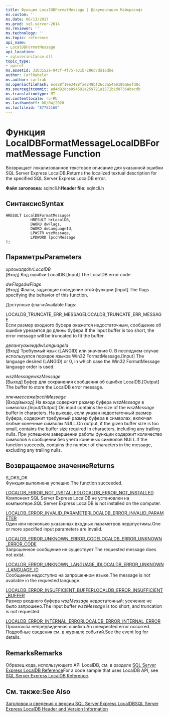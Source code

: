 ```yaml
---
title: Функция LocalDBFormatMessage | Документация Майкрософт
ms.custom: ''
ms.date: 06/13/2017
ms.prod: sql-server-2014
ms.reviewer: ''
ms.technology: ''
ms.topic: reference
api_name:
- LocalDBFormatMessage
api_location:
- sqluserinstance.dll
topic_type:
- apiref
ms.assetid: 31b3152a-94cf-4f75-a31b-296d7dd16dbe
author: CarlRabeler
ms.author: carlrab
ms.openlocfilehash: ece28f19e3488fae248bf26c3a54a018ba6efd0c
ms.sourcegitcommit: ad4d92dce894592a259721a1571b1d8736abacdb
ms.translationtype: MT
ms.contentlocale: ru-RU
ms.lasthandoff: 08/04/2020
ms.locfileid: "87752160"
---
```

# <a name="localdbformatmessage-function"></a><span data-ttu-id="64764-102">Функция LocalDBFormatMessage</span><span class="sxs-lookup"><span data-stu-id="64764-102">LocalDBFormatMessage Function</span></span>
  <span data-ttu-id="64764-103">Возвращает локализованное текстовое описание для указанной ошибки SQL Server Express LocalDB.</span><span class="sxs-lookup"><span data-stu-id="64764-103">Returns the localized textual description for the specified SQL Server Express LocalDB error.</span></span>  
  
 <span data-ttu-id="64764-104">**Файл заголовка:** sqlncli.h</span><span class="sxs-lookup"><span data-stu-id="64764-104">**Header file:** sqlncli.h</span></span>  
  
## <a name="syntax"></a><span data-ttu-id="64764-105">Синтаксис</span><span class="sxs-lookup"><span data-stu-id="64764-105">Syntax</span></span>  
  
```  
HRESULT LocalDBFormatMessage(  
           HRESULT hrLocalDB,  
           DWORD dwFlags,   
           DWORD dwLanguageId,   
           LPWSTR wszMessage,   
           LPDWORD lpcchMessage   
);  
```  
  
## <a name="parameters"></a><span data-ttu-id="64764-106">Параметры</span><span class="sxs-lookup"><span data-stu-id="64764-106">Parameters</span></span>  
 <span data-ttu-id="64764-107">*хрлокалдб*</span><span class="sxs-lookup"><span data-stu-id="64764-107">*hrLocalDB*</span></span>  
 <span data-ttu-id="64764-108">[Вход] Код ошибки LocalDB.</span><span class="sxs-lookup"><span data-stu-id="64764-108">[Input] The LocalDB error code.</span></span>  
  
 <span data-ttu-id="64764-109">*dwFlags*</span><span class="sxs-lookup"><span data-stu-id="64764-109">*dwFlags*</span></span>  
 <span data-ttu-id="64764-110">[Вход] Флаги, задающие поведение этой функции.</span><span class="sxs-lookup"><span data-stu-id="64764-110">[Input] The flags specifying the behavior of this function.</span></span>  
  
 <span data-ttu-id="64764-111">Доступные флаги:</span><span class="sxs-lookup"><span data-stu-id="64764-111">Available flags:</span></span>  
  
 <span data-ttu-id="64764-112">LOCALDB_TRUNCATE_ERR_MESSAGE</span><span class="sxs-lookup"><span data-stu-id="64764-112">LOCALDB_TRUNCATE_ERR_MESSAGE</span></span>  
 <span data-ttu-id="64764-113">Если размер входного буфера окажется недостаточным, сообщение об ошибке урезается до длины буфера.</span><span class="sxs-lookup"><span data-stu-id="64764-113">If the input buffer is too short, the error message will be truncated to fit the buffer.</span></span>  
  
 <span data-ttu-id="64764-114">*двлангуажеид*</span><span class="sxs-lookup"><span data-stu-id="64764-114">*dwLanguageId*</span></span>  
 <span data-ttu-id="64764-115">[Вход] Требуемый язык (LANGID) или значение 0. В последнем случае используется порядок языков Win32 FormatMessage.</span><span class="sxs-lookup"><span data-stu-id="64764-115">[Input] The language desired (LANGID) or 0, in which case the Win32 FormatMessage language order is used.</span></span>  
  
 <span data-ttu-id="64764-116">*wszMessage*</span><span class="sxs-lookup"><span data-stu-id="64764-116">*wszMessage*</span></span>  
 <span data-ttu-id="64764-117">[Выход] Буфер для сохранения сообщения об ошибке LocalDB.</span><span class="sxs-lookup"><span data-stu-id="64764-117">[Output] The buffer to store the LocalDB error message.</span></span>  
  
 <span data-ttu-id="64764-118">*лпкчмессаже*</span><span class="sxs-lookup"><span data-stu-id="64764-118">*lpcchMessage*</span></span>  
 <span data-ttu-id="64764-119">[Вход/выход] На входе содержит размер буфера *wszMessage* в символах.</span><span class="sxs-lookup"><span data-stu-id="64764-119">[Input/Output] On input contains the size of the *wszMessage* buffer in characters.</span></span> <span data-ttu-id="64764-120">На выходе, если указан недостаточный размер буфера, содержит требуемый размер буфера в символах, включая любые конечные символы NULL.</span><span class="sxs-lookup"><span data-stu-id="64764-120">On output, if the given buffer size is too small, contains the buffer size required in characters, including any trailing nulls.</span></span> <span data-ttu-id="64764-121">При успешном завершении работы функции содержит количество символов в сообщении без учета конечных символов NULL.</span><span class="sxs-lookup"><span data-stu-id="64764-121">If the function succeeds, contains the number of characters in the message, excluding any trailing nulls.</span></span>  
  
## <a name="returns"></a><span data-ttu-id="64764-122">Возвращаемое значение</span><span class="sxs-lookup"><span data-stu-id="64764-122">Returns</span></span>  
 <span data-ttu-id="64764-123">S_OK</span><span class="sxs-lookup"><span data-stu-id="64764-123">S_OK</span></span>  
 <span data-ttu-id="64764-124">Функция выполнена успешно.</span><span class="sxs-lookup"><span data-stu-id="64764-124">The function succeeded.</span></span>  
  
 [<span data-ttu-id="64764-125">LOCALDB_ERROR_NOT_INSTALLED</span><span class="sxs-lookup"><span data-stu-id="64764-125">LOCALDB_ERROR_NOT_INSTALLED</span></span>](../express-localdb-error-messages/localdb-error-not-installed.md)  
 <span data-ttu-id="64764-126">Компонент SQL Server Express LocalDB не установлен на компьютере.</span><span class="sxs-lookup"><span data-stu-id="64764-126">SQL Server Express LocalDB is not installed on the computer.</span></span>  
  
 [<span data-ttu-id="64764-127">LOCALDB_ERROR_INVALID_PARAMETER</span><span class="sxs-lookup"><span data-stu-id="64764-127">LOCALDB_ERROR_INVALID_PARAMETER</span></span>](../express-localdb-error-messages/localdb-error-invalid-parameter.md)  
 <span data-ttu-id="64764-128">Один или несколько указанных входных параметров недопустимы.</span><span class="sxs-lookup"><span data-stu-id="64764-128">One or more specified input parameters are invalid.</span></span>  
  
 [<span data-ttu-id="64764-129">LOCALDB_ERROR_UNKNOWN_ERROR_CODE</span><span class="sxs-lookup"><span data-stu-id="64764-129">LOCALDB_ERROR_UNKNOWN_ERROR_CODE</span></span>](../express-localdb-error-messages/localdb-error-unknown-error-code.md)  
 <span data-ttu-id="64764-130">Запрошенное сообщение не существует.</span><span class="sxs-lookup"><span data-stu-id="64764-130">The requested message does not exist.</span></span>  
  
 [<span data-ttu-id="64764-131">LOCALDB_ERROR_UNKNOWN_LANGUAGE_ID</span><span class="sxs-lookup"><span data-stu-id="64764-131">LOCALDB_ERROR_UNKNOWN_LANGUAGE_ID</span></span>](../express-localdb-error-messages/localdb-error-unknown-language-id.md)  
 <span data-ttu-id="64764-132">Сообщение недоступно на запрошенном языке.</span><span class="sxs-lookup"><span data-stu-id="64764-132">The message is not available in the requested language.</span></span>  
  
 [<span data-ttu-id="64764-133">LOCALDB_ERROR_INSUFFICIENT_BUFFER</span><span class="sxs-lookup"><span data-stu-id="64764-133">LOCALDB_ERROR_INSUFFICIENT_BUFFER</span></span>](../express-localdb-error-messages/localdb-error-insufficient-buffer.md)  
 <span data-ttu-id="64764-134">Размер входного буфера *wszMessage* недостаточный; усечение не было запрошено.</span><span class="sxs-lookup"><span data-stu-id="64764-134">The input buffer *wszMessage* is too short, and truncation is not requested.</span></span>  
  
 [<span data-ttu-id="64764-135">LOCALDB_ERROR_INTERNAL_ERROR</span><span class="sxs-lookup"><span data-stu-id="64764-135">LOCALDB_ERROR_INTERNAL_ERROR</span></span>](../express-localdb-error-messages/localdb-error-internal-error.md)  
 <span data-ttu-id="64764-136">Произошла непредвиденная ошибка.</span><span class="sxs-lookup"><span data-stu-id="64764-136">An unexpected error occurred.</span></span> <span data-ttu-id="64764-137">Подробные сведения см. в журнале событий.</span><span class="sxs-lookup"><span data-stu-id="64764-137">See the event log for details.</span></span>  
  
## <a name="remarks"></a><span data-ttu-id="64764-138">Remarks</span><span class="sxs-lookup"><span data-stu-id="64764-138">Remarks</span></span>  
 <span data-ttu-id="64764-139">Образец кода, использующего API LocalDB, см. в разделе [SQL Server Express LocalDB Reference](../sql-server-express-localdb-reference.md)</span><span class="sxs-lookup"><span data-stu-id="64764-139">For a code sample that uses LocalDB API, see [SQL Server Express LocalDB Reference](../sql-server-express-localdb-reference.md).</span></span>  
  
## <a name="see-also"></a><span data-ttu-id="64764-140">См. также:</span><span class="sxs-lookup"><span data-stu-id="64764-140">See Also</span></span>  
 [<span data-ttu-id="64764-141">Заголовок и сведения о версии SQL Server Express LocalDB</span><span class="sxs-lookup"><span data-stu-id="64764-141">SQL Server Express LocalDB Header and Version Information</span></span>](sql-server-express-localdb-header-and-version-information.md)  
  
  
